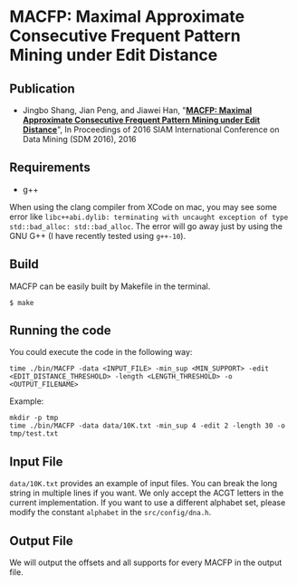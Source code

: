 # MACFP: Maximal Approximate Consecutive Frequent Pattern Mining under Edit Distance
## Publication

* Jingbo Shang, Jian Peng, and Jiawei Han, "**[MACFP: Maximal Approximate Consecutive Frequent Pattern Mining under Edit Distance](http://shang7.web.engr.illinois.edu/papers/MACFP.pdf)**", In Proceedings of 2016 SIAM International Conference on Data Mining (SDM 2016), 2016

## Requirements

* g++


When using the clang compiler from XCode on mac, you may see some error like `libc++abi.dylib: terminating with uncaught exception of type std::bad_alloc: std::bad_alloc`. The error will go away just by using the GNU G++ (I have recently tested using `g++-10`).

## Build

MACFP can be easily built by Makefile in the terminal.

```
$ make
```

## Running the code

You could execute the code in the following way:

```
time ./bin/MACFP -data <INPUT_FILE> -min_sup <MIN_SUPPORT> -edit <EDIT_DISTANCE_THRESHOLD> -length <LENGTH_THRESHOLD> -o <OUTPUT_FILENAME>
```

Example:

```
mkdir -p tmp
time ./bin/MACFP -data data/10K.txt -min_sup 4 -edit 2 -length 30 -o tmp/test.txt
```

## Input File

```data/10K.txt``` provides an example of input files. You can break the long string in multiple lines if you want. We only accept the ACGT letters in the current implementation. If you want to use a different alphabet set, please modify the constant ```alphabet``` in the ```src/config/dna.h```.

## Output File

We will output the offsets and all supports for every MACFP in the output file.
